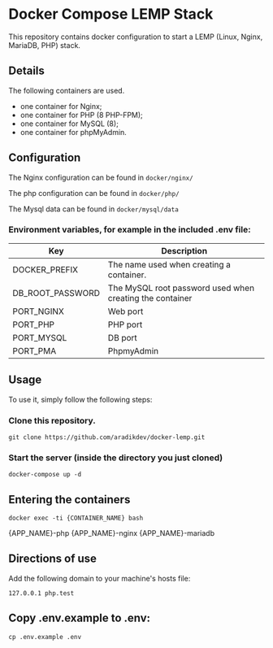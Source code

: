 # Docker Compose LEMP Stack

This repository contains docker configuration to start a LEMP (Linux, Nginx, MariaDB, PHP) stack.

## Details

The following containers are used.

- one container for Nginx;
- one container for PHP (8 PHP-FPM);
- one container for MySQL (8);
- one container for phpMyAdmin.

## Configuration

The Nginx configuration can be found in `docker/nginx/`

The php configuration can be found in `docker/php/`

The Mysql data can be found in `docker/mysql/data`

### Environment variables, for example in the included .env file:

| Key              | Description                                              |
| ---------------- | -------------------------------------------------------- |
| DOCKER_PREFIX    | The name used when creating a container.                 |
| DB_ROOT_PASSWORD | The MySQL root password used when creating the container |
| PORT_NGINX       | Web port                                                 |
| PORT_PHP         | PHP port                                                 |
| PORT_MYSQL       | DB port                                                  |
| PORT_PMA         | PhpmyAdmin                                               |

## Usage

To use it, simply follow the following steps:

### Clone this repository.

`git clone https://github.com/aradikdev/docker-lemp.git`

### Start the server (inside the directory you just cloned)

`docker-compose up -d`

## Entering the containers

`docker exec -ti {CONTAINER_NAME} bash`

{APP_NAME}-php
{APP_NAME}-nginx
{APP_NAME}-mariadb

## Directions of use

Add the following domain to your machine's hosts file:

`127.0.0.1 php.test`

## Copy .env.example to .env:

`cp .env.example .env`

